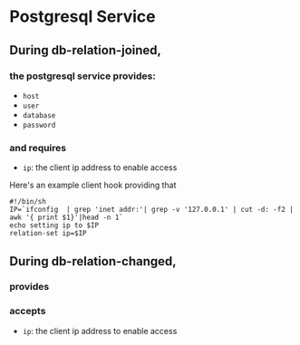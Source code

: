 
# Postgresql Service


## During db-relation-joined,


### the postgresql service provides:

- `host`
- `user`
- `database`
- `password`

### and requires

- `ip`: the client ip address to enable access

Here's an example client hook providing that

    #!/bin/sh
    IP=`ifconfig  | grep 'inet addr:'| grep -v '127.0.0.1' | cut -d: -f2 | awk '{ print $1}'|head -n 1`
    echo setting ip to $IP
    relation-set ip=$IP


## During db-relation-changed,

### provides

### accepts

- `ip`: the client ip address to enable access

